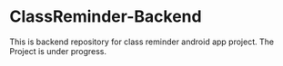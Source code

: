 ﻿# ClassReminder-Backend
This is backend repository for class reminder android app project.
The Project is under progress.
